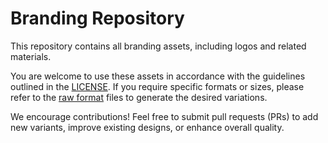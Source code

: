 # Branding Repository

This repository contains all branding assets, including logos and related materials.

You are welcome to use these assets in accordance with the guidelines outlined in the [LICENSE](LICENSE). If you require specific formats or sizes, please refer to the [raw format](/raw_formats/) files to generate the desired variations.

We encourage contributions! Feel free to submit pull requests (PRs) to add new variants, improve existing designs, or enhance overall quality.
